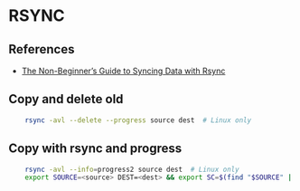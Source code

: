 # RSYNC
## References
* [The Non-Beginner’s Guide to Syncing Data with Rsync][gtsd]

## Copy and delete old

```bash
    rsync -avl --delete --progress source dest  # Linux only
```

## Copy with rsync and progress

```bash
    rsync -avl --info=progress2 source dest  # Linux only
    export SOURCE=<source> DEST=<dest> && export SC=$(find "$SOURCE" | wc -l) rsy&& rsync -vrltd  --stats --human-readable "$SOURCE" "$DEST" | pv -lep -s $SC > /dev/null
```


[gtsd]: http://www.howtogeek.com/175008/the-non-beginners-guide-to-syncing-data-with-rsync/
